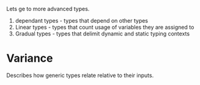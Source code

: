 Lets ge to more advanced types.

1. dependant types - types that depend on other types
2. Linear types - types that count usage of variables they are assigned to
3. Gradual types - types that delimit dynamic and static typing contexts

# Variance
Describes how generic types relate relative to their inputs.